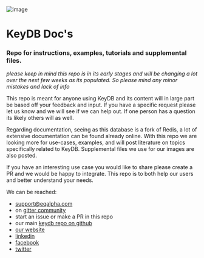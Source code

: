 ![image](https://www.eqalpha.com/img/keydb.png)

# KeyDB Doc's

### Repo for instructions, examples, tutorials and supplemental files.

*please keep in mind this repo is in its early stages and will be changing a lot over the next few weeks as its populated. So please  mind any minor mistakes and lack of info*

This repo is meant for anyone using KeyDB and its content will in large part be based off your feedback and input. If you have a specific request please let us know and we will see if we can help out. If one person has a question its likely others will as well.

Regarding documentation, seeing as this database is a fork of Redis, a lot of extensive documentation can be found already online. With this repo we are looking more for use-cases, examples, and will post literature on topics specifically related to KeyDB. Supplemental files we use for our images are also posted. 

If you have an interesting use case you would like to share please create a PR and we would be happy to integrate. This repo is to both help our users and better understand your needs.

We can be reached:
* support@eqalpha.com
* on [gitter community](https://gitter.im/KeyDB/community)
* start an issue or make a PR in this repo
* our main [keydb repo on github](https://github.com/johnsully/keydb)
* [our website]( https://www.eqalpha.com/)
* [linkedin](https://www.linkedin.com/company/eqalphatechnology/)
* [facebook](https://www.facebook.com/EQ-Alpha-Technology-285755075380958/)
* [twitter](https://twitter.com/TechnologyEq)
